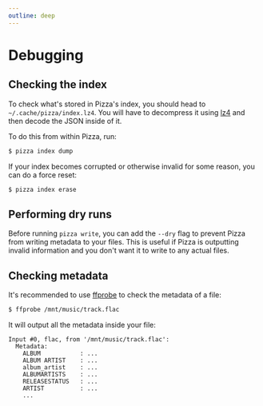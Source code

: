 ```yaml
---
outline: deep
---
```


# Debugging

## Checking the index

To check what's stored in Pizza's index, you should head to `~/.cache/pizza/index.lz4`.
You will have to decompress it using [lz4](https://github.com/lz4/lz4) and then decode the JSON inside of it.

To do this from within Pizza, run:
```sh
$ pizza index dump
```

If your index becomes corrupted or otherwise invalid for some reason, you can do a force reset:
```sh
$ pizza index erase
```

## Performing dry runs

Before running `pizza write`, you can add the `--dry` flag to prevent Pizza from writing metadata to your files.
This is useful if Pizza is outputting invalid information and you don't want it to write to any actual files.

## Checking metadata

It's recommended to use [ffprobe](https://ffmpeg.org) to check the metadata of a file:
```sh
$ ffprobe /mnt/music/track.flac
```

It will output all the metadata inside your file:
```
Input #0, flac, from '/mnt/music/track.flac':
  Metadata:
    ALBUM           : ...
    ALBUM ARTIST    : ...
    album_artist    : ...
    ALBUMARTISTS    : ...
    RELEASESTATUS   : ...
    ARTIST          : ...
    ...
```
